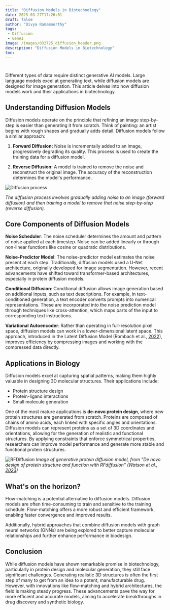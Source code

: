 ```yaml
---
title: "Diffusion Models in Biotechnology"
date: 2025-03-27T17:26:01
draft: false
author: "Divya Ramamoorthy"
tags:
 - Diffusion
 - GenAI
image: /images/032725_diffusion_header.png
description: "Diffusion Models in Biotechnology"
toc:
---
```


#

Different types of data require distinct generative AI models. Large language models excel at generating text, while diffusion models are designed for image generation. This article delves into how diffusion models work and their applications in biotechnology.

## Understanding Diffusion Models
Diffusion models operate on the principle that refining an image step-by-step is easier than generating it from scratch. Think of painting: an artist begins with rough shapes and gradually adds detail. Diffusion models follow a similar approach:

1) **Forward Diffusion:** Noise is incrementally added to an image, progressively degrading its quality. This process is used to create the training data for a diffusion model.

1) **Reverse Diffusion:** A model is trained to remove the noise and reconstruct the original image. The accuracy of the reconstruction determines the model's performance.

![Diffusion process](/images/032725_diffusion_diag.png)

*The diffusion process involves gradually adding noise to an image (forward diffusion) and then training a model to remove that noise step-by-step (reverse diffusion).*

## Core Components of Diffusion Models

**Noise Scheduler**: The noise scheduler determines the amount and pattern of noise applied at each timestep. Noise can be added linearly or through non-linear functions like cosine or quadratic distributions.

**Noise-Predictor Model**: The noise-predictor model estimates the noise present at each step. Traditionally, diffusion models used a U-Net architecture, originally developed for image segmentation. However, recent advancements have shifted toward transformer-based architectures, especially in protein diffusion models.

**Conditional Diffusion**: Conditional diffusion allows image generation based on additional inputs, such as text descriptions. For example, in text-conditioned generation, a text encoder converts prompts into numerical representations. These are incorporated into the noise prediction model through techniques like cross-attention, which maps parts of the input to corresponding text instructions.

**Variational Autoencoder**: Rather than operating in full-resolution pixel space, diffusion models can work in a lower-dimensional latent space. This approach, introduced in the Latent Diffusion Model (Rombach et al., [2022](https://arxiv.org/abs/2112.10752)), improves efficiency by compressing images and working with the compressed data directly.

## Applications in Biology
Diffusion models excel at capturing spatial patterns, making them highly valuable in designing 3D molecular structures. Their applications include:

- Protein structure design
- Protein-ligand interactions
- Small molecule generation

One of the most mature applications is **de-novo protein design**, where new protein structures are generated from scratch. Proteins are composed of chains of amino acids, each linked with specific angles and orientations. Diffusion models can represent proteins as a set of 3D coordinates and orientations, allowing for the generation of realistic and functional structures. By applying constraints that enforce symmetrical properties, researchers can improve model performance and generate more stable and functional protein structures.

![RFDiffusion](/images/032725_rfdiff.png)
*Image of generative protein diffusion model, from "De novo design of protein structure and function with RFdiffusion" (Watson et al., [2023](https://www.nature.com/articles/s41586-023-06415-8))*

## What's on the horizon?
Flow-matching is a potential alternative to diffusion models. Diffusion models are often time-consuming to train and sensitive to the training schedule. Flow-matching offers a more robust and efficient framework, enabling faster convergence and improved results.

Additionally, hybrid approaches that combine diffusion models with graph neural networks (GNNs) are being explored to better capture molecular relationships and further enhance performance in biodesign.

## Conclusion
While diffusion models have shown remarkable promise in biotechnology, particularly in protein design and molecular generation, they still face significant challenges. Generating realistic 3D structures is often the first step of many to get from an idea to a potent, manufacturable drug. However, with innovations like flow-matching and hybrid architectures, the field is making steady progress. These advancements pave the way for more efficient and accurate models, aiming to accelerate breakthroughs in drug discovery and synthetic biology.

